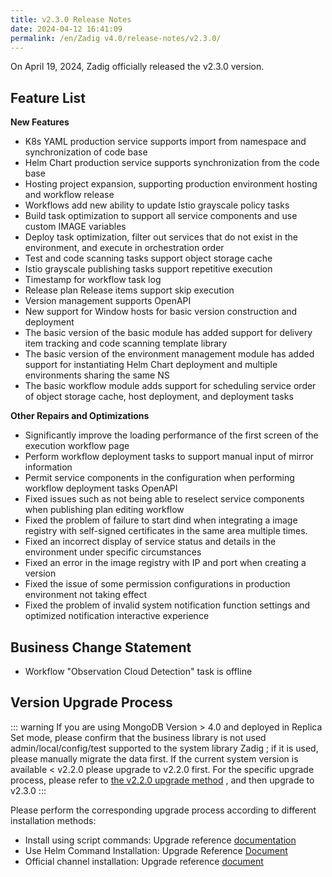 ```yaml
---
title: v2.3.0 Release Notes
date: 2024-04-12 16:41:09
permalink: /en/Zadig v4.0/release-notes/v2.3.0/
---
```


On April 19, 2024, Zadig officially released the v2.3.0 version.

## Feature List
**New Features**
- K8s YAML production service supports import from namespace and synchronization of code base
- Helm Chart production service supports synchronization from the code base
- Hosting project expansion, supporting production environment hosting and workflow release
- Workflows add new ability to update Istio grayscale policy tasks
- Build task optimization to support all service components and use custom IMAGE variables
- Deploy task optimization, filter out services that do not exist in the environment, and execute in orchestration order
- Test and code scanning tasks support object storage cache
- Istio grayscale publishing tasks support repetitive execution
- Timestamp for workflow task log
- Release plan Release items support skip execution
- Version management supports OpenAPI
- New support for Window hosts for basic version construction and deployment
- The basic version of the basic module has added support for delivery item tracking and code scanning template library
- The basic version of the environment management module has added support for instantiating Helm Chart deployment and multiple environments sharing the same NS
- The basic workflow module adds support for scheduling service order of object storage cache, host deployment, and deployment tasks

**Other Repairs and Optimizations**
- Significantly improve the loading performance of the first screen of the execution workflow page
- Perform workflow deployment tasks to support manual input of mirror information
- Permit service components in the configuration when performing workflow deployment tasks OpenAPI
- Fixed issues such as not being able to reselect service components when publishing plan editing workflow
- Fixed the problem of failure to start dind when integrating a image registry with self-signed certificates in the same area multiple times.
- Fixed an incorrect display of service status and details in the environment under specific circumstances
- Fixed an error in the image registry with IP and port when creating a version
- Fixed the issue of some permission configurations in production environment not taking effect
- Fixed the problem of invalid system notification function settings and optimized notification interactive experience


## Business Change Statement

- Workflow "Observation Cloud Detection" task is offline


## Version Upgrade Process

::: warning
If you are using MongoDB Version > 4.0 and deployed in Replica Set mode, please confirm that the business library is not used admin/local/config/test supported to the system library Zadig ; if it is used, please manually migrate the data first.
If the current system version is available < v2.2.0 please upgrade to v2.2.0 first. For the specific upgrade process, please refer to [the v2.2.0 upgrade method](/Zadig%20v2.2.0/release-notes/v2.2.0/#%E7%89%88%E6%9C%AC%E5%8D%87%E7%BA%A7%E8%BF%87%E7%A8%8B) , and then upgrade to v2.3.0
:::


Please perform the corresponding upgrade process according to different installation methods:

- Install using script commands: Upgrade reference [documentation](/Zadig%20v2.3/install/helm-deploy/#%E5%8D%87%E7%BA%A7)
- Use Helm Command Installation: Upgrade Reference [Document](/Zadig%20v2.3/install/helm-deploy/#%E5%8D%87%E7%BA%A7)
- Official channel installation: Upgrade reference [document](/Zadig%20v2.3/stable/install/#%E5%8D%87%E7%BA%A7)